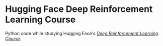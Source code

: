 # Hugging Face Deep Reinforcement Learning Course
Python code while studying Hugging Face's [*Deep Reinforcement Learning Course*](https://huggingface.co/learn/deep-rl-course/unit0/introduction).
